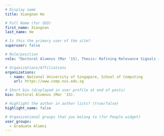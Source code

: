 ```yaml
---
# Display name
title: Xiangnan He

# Full Name (for SEO) 
first_name: Xiangnan
last_name: He

# Is this the primary user of the site?
superuser: false

# Role/position
role: "Doctoral Alumnus (Mar '15), Thesis: Refining Relevance Signals in Web 2.0"

# Organizations/Affiliations
organizations:
  - name: National University of Singapore, School of Computing
    url: https://www.comp.nus.edu.sg

# Short bio (displayed in user profile at end of posts)
bio: Doctoral Alumnus (Mar '15). 

# Highlight the author in author lists? (true/false)
highlight_name: false

# Organizational groups that you belong to (for People widget)
user_groups:
  - Graduate Alumni
---
```


